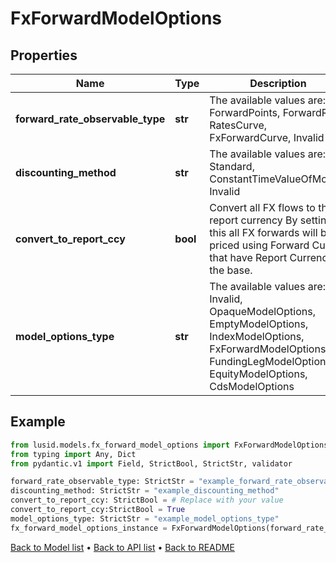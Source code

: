 # FxForwardModelOptions

## Properties
Name | Type | Description | Notes
------------ | ------------- | ------------- | -------------
**forward_rate_observable_type** | **str** | The available values are: ForwardPoints, ForwardRate, RatesCurve, FxForwardCurve, Invalid | 
**discounting_method** | **str** | The available values are: Standard, ConstantTimeValueOfMoney, Invalid | 
**convert_to_report_ccy** | **bool** | Convert all FX flows to the report currency  By setting this all FX forwards will be priced using Forward Curves that have Report Currency as the base. | 
**model_options_type** | **str** | The available values are: Invalid, OpaqueModelOptions, EmptyModelOptions, IndexModelOptions, FxForwardModelOptions, FundingLegModelOptions, EquityModelOptions, CdsModelOptions | 
## Example

```python
from lusid.models.fx_forward_model_options import FxForwardModelOptions
from typing import Any, Dict
from pydantic.v1 import Field, StrictBool, StrictStr, validator

forward_rate_observable_type: StrictStr = "example_forward_rate_observable_type"
discounting_method: StrictStr = "example_discounting_method"
convert_to_report_ccy: StrictBool = # Replace with your value
convert_to_report_ccy:StrictBool = True
model_options_type: StrictStr = "example_model_options_type"
fx_forward_model_options_instance = FxForwardModelOptions(forward_rate_observable_type=forward_rate_observable_type, discounting_method=discounting_method, convert_to_report_ccy=convert_to_report_ccy, model_options_type=model_options_type)

```

[Back to Model list](../README.md#documentation-for-models) &#8226; [Back to API list](../README.md#documentation-for-api-endpoints) &#8226; [Back to README](../README.md)

